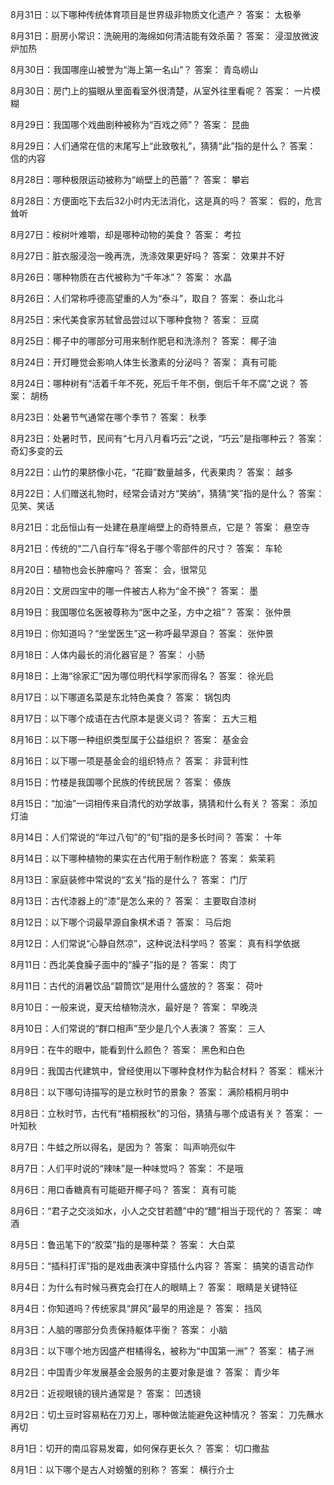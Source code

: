 8月31日：以下哪种传统体育项目是世界级非物质文化遗产？ 答案： 太极拳 

8月31日：厨房小常识：洗碗用的海绵如何清洁能有效杀菌？ 答案： 浸湿放微波炉加热 

8月30日：我国哪座山被誉为“海上第一名山”？ 答案： 青岛崂山 

8月30日：房门上的猫眼从里面看室外很清楚，从室外往里看呢？ 答案： 一片模糊 

8月29日：我国哪个戏曲剧种被称为“百戏之师”？ 答案： 昆曲 

8月29日：人们通常在信的末尾写上“此致敬礼”，猜猜“此”指的是什么？ 答案： 信的内容 

8月28日：哪种极限运动被称为“峭壁上的芭蕾”？ 答案： 攀岩 

8月28日：方便面吃下去后32小时内无法消化，这是真的吗？ 答案： 假的，危言耸听 

8月27日：桉树叶难嚼，却是哪种动物的美食？ 答案： 考拉 

8月27日：脏衣服浸泡一晚再洗，洗涤效果更好吗？ 答案： 效果并不好 

8月26日：哪种物质在古代被称为“千年冰”？ 答案： 水晶 

8月26日：人们常称呼德高望重的人为“泰斗”，取自？ 答案： 泰山北斗 

8月25日：宋代美食家苏轼曾品尝过以下哪种食物？ 答案： 豆腐 

8月25日：椰子中的哪部分可用来制作肥皂和洗涤剂？ 答案： 椰子油 

8月24日：开灯睡觉会影响人体生长激素的分泌吗？ 答案： 真有可能 

8月24日：哪种树有“活着千年不死，死后千年不倒，倒后千年不腐”之说？ 答案： 胡杨 

8月23日：处暑节气通常在哪个季节？ 答案： 秋季 

8月23日：处暑时节，民间有“七月八月看巧云”之说，“巧云”是指哪种云？ 答案： 奇幻多变的云 

8月22日：山竹的果脐像小花，“花瓣”数量越多，代表果肉？ 答案： 越多  

8月22日：人们赠送礼物时，经常会请对方“笑纳”，猜猜“笑”指的是什么？ 答案： 见笑、笑话 

8月21日：北岳恒山有一处建在悬崖峭壁上的奇特景点，它是？ 答案： 悬空寺 

8月21日：传统的“二八自行车”得名于哪个零部件的尺寸？ 答案： 车轮 

8月20日：植物也会长肿瘤吗？ 答案： 会，很常见 

8月20日：文房四宝中的哪一件被古人称为“金不换”？ 答案： 墨 

8月19日：我国哪位名医被尊称为“医中之圣，方中之祖”？ 答案： 张仲景 

8月19日：你知道吗？“坐堂医生”这一称呼最早源自？ 答案： 张仲景 

8月18日：人体内最长的消化器官是？ 答案： 小肠 

8月18日：上海“徐家汇”因为哪位明代科学家而得名？ 答案： 徐光启 

8月17日：以下哪道名菜是东北特色美食？ 答案： 锅包肉 

8月17日：以下哪个成语在古代原本是褒义词？ 答案： 五大三粗 

8月16日：以下哪一种组织类型属于公益组织？ 答案： 基金会 

8月16日：以下哪一项是基金会的组织特点？ 答案： 非营利性 

8月15日：竹楼是我国哪个民族的传统民居？ 答案： 傣族 

8月15日：“加油”一词相传来自清代的劝学故事，猜猜和什么有关？ 答案： 添加灯油 

8月14日：人们常说的“年过八旬”的“旬”指的是多长时间？ 答案： 十年 

8月14日：以下哪种植物的果实在古代用于制作粉底？ 答案： 紫茉莉 

8月13日：家庭装修中常说的“玄关”指的是什么？ 答案： 门厅 

8月13日：古代漆器上的“漆”是怎么来的？ 答案： 主要取自漆树 

8月12日：以下哪个词最早源自象棋术语？ 答案： 马后炮 

8月12日：人们常说“心静自然凉”，这种说法科学吗？ 答案： 真有科学依据 

8月11日：西北美食臊子面中的“臊子”指的是？ 答案： 肉丁 

8月11日：古代的消暑饮品“碧筒饮”是用什么盛放的？ 答案： 荷叶 

8月10日：一般来说，夏天给植物浇水，最好是？ 答案： 早晚浇 

8月10日：人们常说的“群口相声”至少是几个人表演？ 答案： 三人 

8月9日：在牛的眼中，能看到什么颜色？ 答案： 黑色和白色 

8月9日：我国古代建筑中，曾经使用以下哪种食材作为黏合材料？ 答案： 糯米汁 

8月8日：以下哪句诗描写的是立秋时节的景象？ 答案： 满阶梧桐月明中 

8月8日：立秋时节，古代有“梧桐报秋”的习俗，猜猜与哪个成语有关？ 答案： 一叶知秋 

8月7日：牛蛙之所以得名，是因为？ 答案： 叫声响亮似牛 

8月7日：人们平时说的“辣味”是一种味觉吗？ 答案： 不是哦 

8月6日：用口香糖真有可能砸开椰子吗？ 答案： 真有可能 

8月6日：“君子之交淡如水，小人之交甘若醴”中的“醴”相当于现代的？ 答案： 啤酒 

8月5日：鲁迅笔下的“胶菜”指的是哪种菜？ 答案： 大白菜 

8月5日：“插科打诨”指的是戏曲表演中穿插什么内容？ 答案： 搞笑的语言动作 

8月4日：为什么有时候马赛克会打在人的眼睛上？ 答案： 眼睛是关键特征 

8月4日：你知道吗？传统家具“屏风”最早的用途是？ 答案： 挡风 

8月3日：人脑的哪部分负责保持躯体平衡？ 答案： 小脑 

8月3日：以下哪个地方因盛产柑橘得名，被称为“中国第一洲”？ 答案： 橘子洲 

8月2日：中国青少年发展基金会服务的主要对象是谁？ 答案： 青少年 

8月2日：近视眼镜的镜片通常是？ 答案： 凹透镜 

8月2日：切土豆时容易粘在刀刃上，哪种做法能避免这种情况？ 答案： 刀先蘸水再切 

8月1日：切开的南瓜容易发霉，如何保存更长久？ 答案： 切口撒盐 

8月1日：以下哪个是古人对螃蟹的别称？ 答案： 横行介士 
